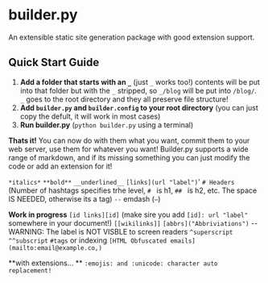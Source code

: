 # builder.py
An extensible static site generation package with good extension support. 

## Quick Start Guide

1. **Add a folder that starts with an `_`** (just `_` works too!) contents will be put into that folder but with the `_` stripped, so `_/blog` will be put into `/blog/`. `_` goes to the root directory and they all preserve file structure!
2. **Add `builder.py` and `builder.config` to your root directory** (you can just copy the defult, it will work in most cases) 
3. **Run builder.py** (`python builder.py` using a terminal) 

**Thats it!** You can now do with them what you want, commit them to your web server, use them for whatever you want! Builder.py supports a wide range of markdown, and if its missing something you can just modify the code or add an extension for it!

`*italics*`
`**bold**`
`__underlined__`
`[links](url "label")`'
`# Headers` (Number of hashtags specifies trhe level, `# ` is h1, `## ` is h2, etc. The space IS NEEDED, otherwise its a tag) 
`--` emdash (`—`)

**Work in progress** 
`[id links][id]` (make sire you add `[id]: url "label"` somewhere in your document!)
`[[wikilinks]]`
`[abbrs]("Abbriviations")` -- WARNING: The label is NOT VISBLE to screen readers
`^superscript`
`^^subscript`
`#tags` or indexing
`[HTML Obfuscated emails](mailto:email@example.co,)` 

**with extensions... ** 
`:emojis: and :unicode: character auto replacement!`
